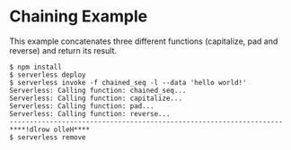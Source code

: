 # Chaining Example

This example concatenates three different functions (capitalize, pad and reverse) and return its result.

```console
$ npm install
$ serverless deploy
$ serverless invoke -f chained_seq -l --data 'hello world!'
Serverless: Calling function: chained_seq...
Serverless: Calling function: capitalize...
Serverless: Calling function: pad...
Serverless: Calling function: reverse...
--------------------------------------------------------------------
****!dlrow olleH****
$ serverless remove
```
